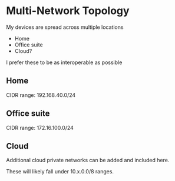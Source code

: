 # Multi-Network Topology

My devices are spread across multiple locations

- Home
- Office suite
- Cloud?

I prefer these to be as interoperable as possible

## Home

CIDR range: 192.168.40.0/24

## Office suite

CIDR range: 172.16.100.0/24

## Cloud

Additional cloud private networks can be added and included here.

These will likely fall under 10.x.0.0/8 ranges.